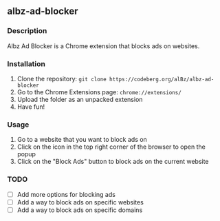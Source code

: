 ## albz-ad-blocker

### Description
Albz Ad Blocker is a Chrome extension that blocks ads on websites.
### Installation
1. Clone the repository: `git clone https://codeberg.org/alBz/albz-ad-blocker`
2. Go to the Chrome Extensions page: `chrome://extensions/`
3. Upload the folder as an unpacked extension
4. Have fun!

### Usage
1. Go to a website that you want to block ads on
2. Click on the icon in the top right corner of the browser to open the popup
3. Click on the "Block Ads" button to block ads on the current website

### TODO
- [ ] Add more options for blocking ads
- [ ] Add a way to block ads on specific websites
- [ ] Add a way to block ads on specific domains